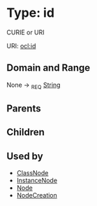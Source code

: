 
# Type: id


CURIE or URI

URI: [ocl:id](http://w3id.org/oclid)


## Domain and Range

None ->  <sub>REQ</sub> [String](types/String.md)

## Parents


## Children


## Used by

 * [ClassNode](ClassNode.md)
 * [InstanceNode](InstanceNode.md)
 * [Node](Node.md)
 * [NodeCreation](NodeCreation.md)
